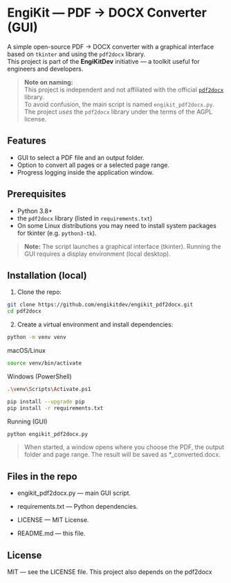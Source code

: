 # EngiKit — PDF → DOCX Converter (GUI)

A simple open-source PDF → DOCX converter with a graphical interface based on `tkinter` and using the `pdf2docx` library.  
This project is part of the **EngiKitDev** initiative — a toolkit useful for engineers and developers.

> **Note on naming:**  
> This project is independent and not affiliated with the official [`pdf2docx`](https://pypi.org/project/pdf2docx/) library.  
> To avoid confusion, the main script is named `engikit_pdf2docx.py`. The project *uses* the `pdf2docx` library under the terms of the AGPL license.

## Features
- GUI to select a PDF file and an output folder.  
- Option to convert all pages or a selected page range.  
- Progress logging inside the application window.

## Prerequisites
- Python 3.8+  
- the `pdf2docx` library (listed in `requirements.txt`)  
- On some Linux distributions you may need to install system packages for tkinter (e.g. `python3-tk`).

> **Note:** The script launches a graphical interface (tkinter). Running the GUI requires a display environment (local desktop).

## Installation (local)
1. Clone the repo:
```bash
git clone https://github.com/engikitdev/engikit_pdf2docx.git
cd pdf2docx
```
2. Create a virtual environment and install dependencies:
```bash
python -m venv venv
```
macOS/Linux
```bash
source venv/bin/activate
```
Windows (PowerShell)
```bash
.\venv\Scripts\Activate.ps1
```
```bash
pip install --upgrade pip
pip install -r requirements.txt
```
Running (GUI)
```bash
python engikit_pdf2docx.py
```
>When started, a window opens where you choose the PDF, the output folder and page range. The result will be saved as *_converted.docx.

## Files in the repo

- engikit_pdf2docx.py — main GUI script.

- requirements.txt — Python dependencies.

- LICENSE — MIT License.

- README.md — this file.

## License

MIT — see the LICENSE file.
This project also depends on the pdf2docx
